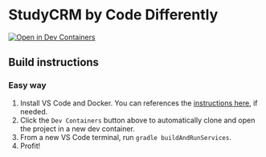 # StudyCRM by Code Differently

[![Open in Dev Containers](https://img.shields.io/static/v1?label=Dev%20Containers&message=Open&color=blue&logo=visualstudiocode)](https://vscode.dev/redirect?url=vscode://ms-vscode-remote.remote-containers/cloneInVolume?url=https://github.com/anthonydmays/study-crm)

## Build instructions

### Easy way

1. Install VS Code and Docker. You can references the [instructions here](https://aka.ms/vscode-remote/containers/getting-started), if needed.
1. Click the `Dev Containers` button above to automatically clone and open the project in a new dev container.
1. From a new VS Code terminal, run `gradle buildAndRunServices`.
1. Profit!
